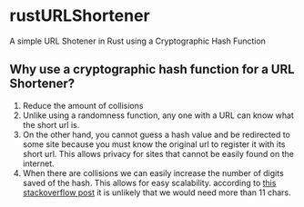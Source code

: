 # rustURLShortener
A simple URL Shotener in Rust using a Cryptographic Hash Function

## Why use a cryptographic hash function for a URL Shortener?
1. Reduce the amount of collisions
2. Unlike using a randomness function, any one with a URL can know what the short url is. 
3. On the other hand, you cannot guess a hash value and be redirected to some site because you must know the original
url to register it with its short url. This allows privacy for sites that cannot be easily found on the internet.
4. When there are collisions we can easily increase the number of digits saved of the hash. This allows for easy scalability.
according to [this stackoverflow post](https://stackoverflow.com/questions/34764195/how-does-git-create-unique-commit-hashes-mainly-the-first-few-characters)
it is unlikely that we would need more than 11 chars.
